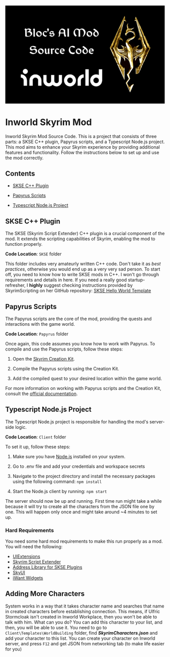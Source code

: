 
![Source Code Banner](.repo_resources/logobanner.jpg)

# Inworld Skyrim Mod
Inworld Skyrim Mod Source Code. This is a project that consists of three parts: a SKSE C++ plugin, Papyrus scripts, and a Typescript Node.js project. This mod aims to enhance your Skyrim experience by providing additional features and functionality. Follow the instructions below to set up and use the mod correctly.

## Contents
- [SKSE C++ Plugin](#skse-c-plugin)

- [Papyrus Scripts](#papyrus-scripts)

- [Typescript Node.js Project](#typescript-nodejs-project)

  
## SKSE C++ Plugin
The SKSE (Skyrim Script Extender) C++ plugin is a crucial component of the mod. It extends the scripting capabilities of Skyrim, enabling the mod to function properly.

**Code Location**: `SKSE` folder

This folder includes very amateurly written C++ code. Don't take it as _best practices_, otherwise you would end up as a very very sad person.
To start off, you need to know how to write SKSE mods in C++. I won't go through requirements and details in here. If you need a really good startup-refresher, I **highly** suggest checking instructions provided by SkyrimScripting on her GitHub repository:
[SKSE Hello World Template](https://github.com/SkyrimScripting/SKSE_Template_HelloWorld)

## Papyrus Scripts
The Papyrus scripts are the core of the mod, providing the quests and interactions with the game world.

**Code Location**: `Papyrus` folder

Once again, this code assumes you know how to work with Papyrus. To compile and use the Papyrus scripts, follow these steps:
1. Open the [Skyrim Creation Kit](https://www.creationkit.com/index.php?title=Main_Page).

2. Compile the Papyrus scripts using the Creation Kit.

3. Add the compiled quest to your desired location within the game world.

For more information on working with Papyrus scripts and the Creation Kit, consult the [official documentation](https://www.creationkit.com/index.php?title=Papyrus).

## Typescript Node.js Project
The Typescript Node.js project is responsible for handling the mod's server-side logic.

**Code Location**: `Client` folder

To set it up, follow these steps:

1. Make sure you have [Node.js](https://nodejs.org/en/) installed on your system.

2. Go to .env file and add your credentials and workspace secrets

3. Navigate to the project directory and install the necessary packages using the following command: `npm install`

4. Start the Node.js client by running: `npm start`

The server should now be up and running. First time run might take a while because it will try to create all the characters from the JSON file one by one. This will happen only once and might take around ~4 minutes to set up. 

### Hard Requirements

You need some hard mod requirements to make this run properly as a mod.
You will need the following:
- [UIExtensions](https://www.nexusmods.com/skyrimspecialedition/mods/17561)
- [Skyrim Script Extender](http://skse.silverlock.org/)
- [Address Library for SKSE Plugins](https://www.nexusmods.com/skyrimspecialedition/mods/32444)
- [SkyUI](https://www.nexusmods.com/skyrimspecialedition/mods/12604)
- [iWant Widgets](https://www.nexusmods.com/skyrimspecialedition/mods/36457)

## Adding More Characters
System works in a way that it takes character name and searches that name in created characters before establishing connection. This means, if Ulfric Stormcloak isn't created in Inworld Workplace, then you won't be able to talk with him. What can you do? You can add this character to your list, and then, you will be able to use it. 
You need to go to `Client\Templates\WorldBuilding` folder, find _**SkyrimCharacters.json**_ and add your character to this list. You can create your character on Inworld server, and press `F12` and get JSON from networking tab (to make life easier for you)